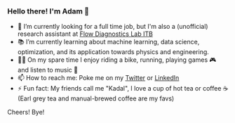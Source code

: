 ### Hello there! I'm Adam 👋

- 🔭 I’m currently looking for a full time job, but I'm also a (unofficial) research assistant at [Flow Diagnostics Lab ITB](https://flowdiagnostics.ftmd.itb.ac.id/)
- :books: I’m currently learning about machine learning, data science, optimization, and its application towards physics and engineering.
- :biking_man: On my spare time I enjoy riding a bike, running, playing games :video_game: and listen to music :musical_note: 
- 📫 How to reach me: Poke me on my [Twitter](https://twitter.com/fazaghifari) or [LinkedIn](https://www.linkedin.com/in/ghifariadamf/)
- ⚡ Fun fact: My friends call me "Kadal", I love a cup of hot tea or coffee :coffee: (Earl grey tea and manual-brewed coffee are my favs)

Cheers! Bye!
